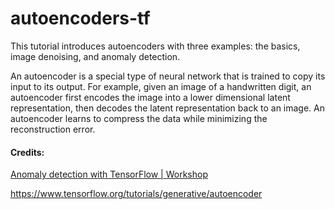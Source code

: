 # autoencoders-tf

This tutorial introduces autoencoders with three examples: the basics, image denoising, and anomaly detection.

An autoencoder is a special type of neural network that is trained to copy its input to its output. For example, given an image of a handwritten digit, an autoencoder first encodes the image into a lower dimensional latent representation, then decodes the latent representation back to an image. An autoencoder learns to compress the data while minimizing the reconstruction error.

#### Credits:

[Anomaly detection with TensorFlow | Workshop](https://youtu.be/2K3ScZp1dXQ)

https://www.tensorflow.org/tutorials/generative/autoencoder
